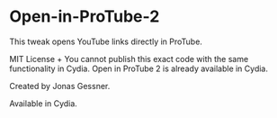 Open-in-ProTube-2
=================

This tweak opens YouTube links directly in ProTube.

MIT License + You cannot publish this exact code with the same functionality in Cydia. Open in ProTube 2 is already available in Cydia.

Created by Jonas Gessner.

Available in Cydia.
